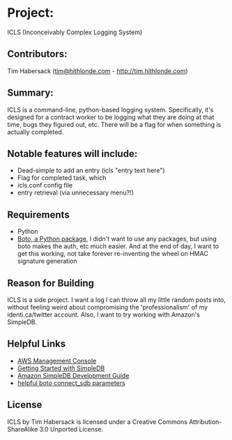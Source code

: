 # Project: #
ICLS (Inconceivably Complex Logging System)

## Contributors: ##
Tim Habersack (tim@hithlonde.com - http://tim.hithlonde.com)

## Summary: ##
ICLS is a command-line, python-based logging system. Specifically, it's designed for a contract worker to be logging what they are doing at that time, bugs they figured out, etc. There will be a flag for when something is actually completed. 


## Notable features will include: ##

* Dead-simple to add an entry (icls "entry text here")
* Flag for completed task, which 
* icls.conf config file
* entry retrieval (via unnecessary menu?!)

## Requirements ##
* Python
* [Boto, a Python package](https://code.google.com/p/boto/), I didn't want to use any packages, but using boto makes the auth, etc much easier. And at the end of day, I want to get this working, not take forever re-inventing the wheel on HMAC signature generation

## Reason for Building ##
ICLS is a side project. I want a log I can throw all my little random posts into, without feeling weird about compromising the 'professionalism' of my identi.ca/twitter account. Also, I want to try working with Amazon's SimpleDB.

## Helpful Links ##
* [AWS Management Console](https://console.aws.amazon.com/console/home)
* [Getting Started with SimpleDB](http://docs.amazonwebservices.com/AmazonSimpleDB/latest/GettingStartedGuide/Welcome.html)
* [Amazon SimpleDB Development Guide](http://docs.amazonwebservices.com/AmazonSimpleDB/2009-04-15/DeveloperGuide/Welcome.html)
* [helpful boto connect_sdb parameters](http://permalink.gmane.org/gmane.comp.python.boto/1642)

## License ##

ICLS by Tim Habersack is licensed under a Creative Commons Attribution-ShareAlike 3.0 Unported License.
